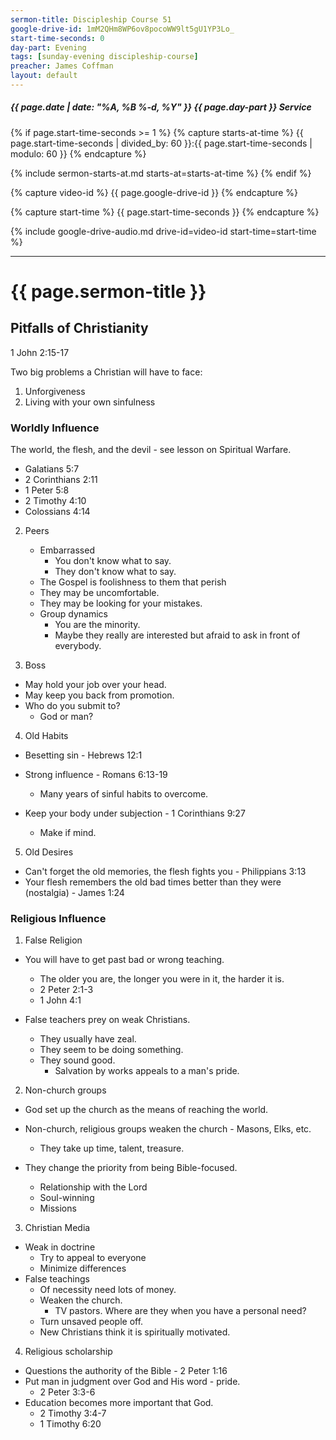 ```yaml
---
sermon-title: Discipleship Course 51
google-drive-id: 1mM2QHm8WP6ov8pocoWW9lt5gU1YP3Lo_
start-time-seconds: 0
day-part: Evening
tags: [sunday-evening discipleship-course]
preacher: James Coffman
layout: default
---
```


##### {{ page.date | date: "%A, %B %-d, %Y" }} {{ page.day-part }} Service

{% if page.start-time-seconds >= 1 %}
{% capture starts-at-time %}
{{ page.start-time-seconds | divided_by: 60 }}:{{ page.start-time-seconds | modulo: 60 }}
{% endcapture %}

{% include sermon-starts-at.md starts-at=starts-at-time %}
{% endif %}

{% capture video-id %}
{{ page.google-drive-id }}
{% endcapture %}

{% capture start-time %}
{{ page.start-time-seconds }}
{% endcapture %}

{% include google-drive-audio.md drive-id=video-id start-time=start-time %}

***

# {{ page.sermon-title }}

## Pitfalls of Christianity

1 John 2:15-17

Two big problems a Christian will have to face:
1. Unforgiveness
2. Living with your own sinfulness

### Worldly Influence

The world, the flesh, and the devil - see lesson on Spiritual Warfare.

- Galatians 5:7
- 2 Corinthians 2:11
- 1 Peter 5:8
- 2 Timothy 4:10
- Colossians 4:14

2. Peers
    - Embarrassed 
        - You don't know what to say.
        - They don't know what to say.
    - The Gospel is foolishness to them that perish
    - They may be uncomfortable.
    - They may be looking for your mistakes.
    - Group dynamics
        - You are the minority.
        - Maybe they really are interested but afraid to ask in front of everybody.

3. Boss
- May hold your job over your head.
- May keep you back from promotion.
- Who do you submit to?
    - God or man?

4. Old Habits
- Besetting sin - Hebrews 12:1
- Strong influence - Romans 6:13-19
    - Many years of sinful habits to overcome.

- Keep your body under subjection - 1 Corinthians 9:27
    - Make if mind.

5. Old Desires
- Can't forget the old memories, the flesh fights you - Philippians 3:13
- Your flesh remembers the old bad times better than they were (nostalgia) - James 1:24


### Religious Influence

1. False Religion
- You will have to get past bad or wrong teaching.
    - The older you are, the longer you were in it, the harder it is.
    - 2 Peter 2:1-3
    - 1 John 4:1

- False teachers prey on weak Christians.
    - They usually have zeal.
    - They seem to be doing something.
    - They sound good.
        - Salvation by works appeals to a man's pride.

2. Non-church groups
- God set up the church as the means of reaching the world.
- Non-church, religious groups weaken the church - Masons, Elks, etc.
    - They take up time, talent, treasure.

- They change the priority from being Bible-focused.
    - Relationship with the Lord
    - Soul-winning
    - Missions

3. Christian Media
- Weak in doctrine
    - Try to appeal to everyone
    - Minimize differences
- False teachings
    - Of necessity need lots of money.
    - Weaken the church.
        - TV pastors. Where are they when you have a personal need?
    - Turn unsaved people off.
    - New Christians think it is spiritually motivated.

4. Religious scholarship
- Questions the authority of the Bible - 2 Peter 1:16
- Put man in judgment over God and His word - pride.
    - 2 Peter 3:3-6
- Education becomes more important that God.
    - 2 Timothy 3:4-7
    - 1 Timothy 6:20